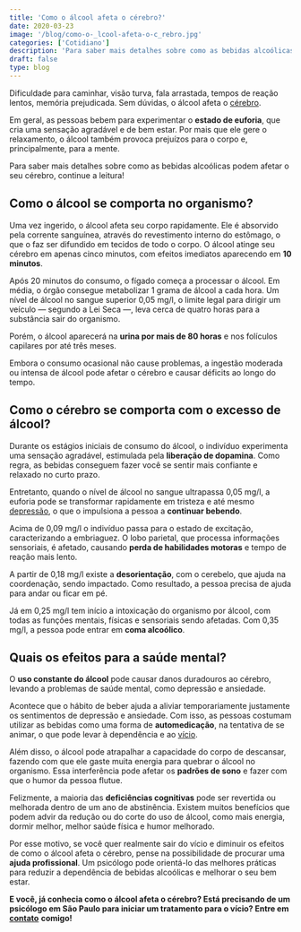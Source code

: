 ```yaml
---
title: 'Como o álcool afeta o cérebro?'
date: 2020-03-23
image: '/blog/como-o-_lcool-afeta-o-c_rebro.jpg'
categories: ['Cotidiano']
description: 'Para saber mais detalhes sobre como as bebidas alcoólicas podem afetar o seu cérebro, continue a leitura!'
draft: false
type: blog
---
```


Dificuldade para caminhar, visão turva, fala arrastada, tempos de reação lentos, memória prejudicada. Sem dúvidas, o álcool afeta o [cérebro](/entendendo-o-cerebro-para-sair-bem-nas-fotos/).

Em geral, as pessoas bebem para experimentar o **estado de euforia**, que cria uma sensação agradável e de bem estar. Por mais que ele gere o relaxamento, o álcool também provoca prejuízos para o corpo e, principalmente, para a mente.

Para saber mais detalhes sobre como as bebidas alcoólicas podem afetar o seu cérebro, continue a leitura!

## **Como o álcool se comporta no organismo?**

Uma vez ingerido, o álcool afeta seu corpo rapidamente. Ele é absorvido pela corrente sanguínea, através do revestimento interno do estômago, o que o faz ser difundido em tecidos de todo o corpo. O álcool atinge seu cérebro em apenas cinco minutos, com efeitos imediatos aparecendo em **10 minutos**.

Após 20 minutos do consumo, o fígado começa a processar o álcool. Em média, o órgão consegue metabolizar 1 grama de álcool a cada hora. Um nível de álcool no sangue superior 0,05 mg/l, o limite legal para dirigir um veículo — segundo a Lei Seca —, leva cerca de quatro horas para a substância sair do organismo.

Porém, o álcool aparecerá na **urina por mais de 80 horas** e nos folículos capilares por até três meses.

Embora o consumo ocasional não cause problemas, a ingestão moderada ou intensa de álcool pode afetar o cérebro e causar déficits ao longo do tempo.

## **Como o cérebro se comporta com o excesso de álcool?**

Durante os estágios iniciais de consumo do álcool, o indivíduo experimenta uma sensação agradável, estimulada pela **liberação de dopamina**. Como regra, as bebidas conseguem fazer você se sentir mais confiante e relaxado no curto prazo.

Entretanto, quando o nível de álcool no sangue ultrapassa 0,05 mg/l, a euforia pode se transformar rapidamente em tristeza e até mesmo [depressão](/tristeza-ou-depressao-como-diferenciar-uma-da-outra/), o que o impulsiona a pessoa a **continuar bebendo**.

Acima de 0,09 mg/l o indivíduo passa para o estado de excitação, caracterizando a embriaguez. O lobo parietal, que processa informações sensoriais, é afetado, causando **perda de habilidades motoras** e tempo de reação mais lento.

A partir de 0,18 mg/l existe a **desorientação**, com o cerebelo, que ajuda na coordenação, sendo impactado. Como resultado, a pessoa precisa de ajuda para andar ou ficar em pé.

Já em 0,25 mg/l tem início a intoxicação do organismo por álcool, com todas as funções mentais, físicas e sensoriais sendo afetadas. Com 0,35 mg/l, a pessoa pode entrar em **coma alcoólico**.

## **Quais os efeitos para a saúde mental?**

O **uso constante do álcool** pode causar danos duradouros ao cérebro, levando a problemas de saúde mental, como depressão e ansiedade.

Acontece que o hábito de beber ajuda a aliviar temporariamente justamente os sentimentos de depressão e ansiedade. Com isso, as pessoas costumam utilizar as bebidas como uma forma de **automedicação**, na tentativa de se animar, o que pode levar à dependência e ao [vício](/drogas-e-seus-vicios-sociais/).

Além disso, o álcool pode atrapalhar a capacidade do corpo de descansar, fazendo com que ele gaste muita energia para quebrar o álcool no organismo. Essa interferência pode afetar os **padrões de sono** e fazer com que o humor da pessoa flutue.

Felizmente, a maioria das **deficiências cognitivas** pode ser revertida ou melhorada dentro de um ano de abstinência. Existem muitos benefícios que podem advir da redução ou do corte do uso de álcool, como mais energia, dormir melhor, melhor saúde física e humor melhorado.

Por esse motivo, se você quer realmente sair do vício e diminuir os efeitos de como o álcool afeta o cérebro, pense na possibilidade de procurar uma **ajuda profissional**. Um psicólogo pode orientá-lo das melhores práticas para reduzir a dependência de bebidas alcoólicas e melhorar o seu bem estar.

**E você, já conhecia como o álcool afeta o cérebro? Está precisando de um psicólogo em São Paulo para iniciar um tratamento para o vício? Entre em** [**contato**](/contato/) **comigo!**
